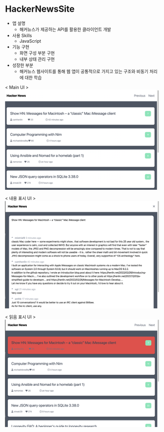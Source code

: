# HackerNewsSite

- 앱 설명
  - 해커뉴스가 제공하는 API를 활용한 클라이언트 개발
- 사용 Skills
  - JavaScript
- 기능 구현
  - 화면 구성 부분 구현
  - 내부 상태 관리 구현
- 성장한 부분
  - 해커뉴스 웹사이트를 통해 웹 앱이 공통적으로 가지고 있는 구조와 비동기 처리에 대한 학습

< Main UI >
<img width="1033" alt="Main UI" src="Img/Main_UI.png">

< 내용 표시 UI >
<img width="1033" alt="내용 표시 UI" src="Img/내용표시_UI.png">

< 읽음 표시 UI >
<img width="1033" alt="읽음 표시 UI" src="Img/읽음표시_UI.png">
